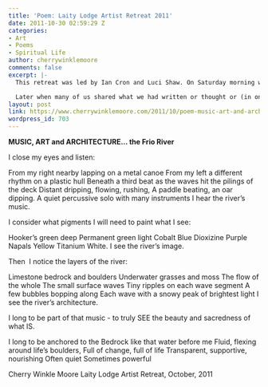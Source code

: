 ```yaml
---
title: 'Poem: Laity Lodge Artist Retreat 2011'
date: 2011-10-30 02:59:29 Z
categories:
- Art
- Poems
- Spiritual Life
author: cherrywinklemoore
comments: false
excerpt: |-
  This retreat was led by Ian Cron and Luci Shaw. On Saturday morning we were given a time of silence with the instructions to go to water.  Look at water.  Listen to water.  Here's some of what I heard and saw and thought during that time.

  Later when many of us shared what we had written or thought or (in one case) filmed, someone said, "Never doubt the power of the artist prompt". I don't think I will any more.
layout: post
link: https://www.cherrywinklemoore.com/2011/10/poem-music-art-and-architecture-the-frio-river/
wordpress_id: 703
---
```


**MUSIC, ART and ARCHITECTURE… the Frio River**

I close my eyes and listen:

From my right nearby lapping on a metal canoe
From my left a different rhythm on a plastic hull
Beneath a third beat as the waves hit the pilings of the deck
Distant dripping, flowing, rushing,
A paddle beating, an oar dipping.
A quiet percussive solo with many instruments
I hear the river’s music.

I consider what pigments I will need to paint what I see:

Hooker’s green deep
Permanent green light
Cobalt Blue
Dioxizine Purple
Napals Yellow
Titanium White.
I see the river’s image.

Then  I notice the layers of the river:

Limestone bedrock and boulders
Underwater grasses and moss
The flow of the whole
The small surface waves
Tiny ripples on each wave segment
A few bubbles bopping along
Each wave with a snowy peak of brightest light
I see the river’s architecture.

I long to be part of that music - to truly SEE the beauty and sacredness of what IS.

I long to be anchored to the Bedrock like that water before me
Fluid, flexing around life’s boulders,
Full of change, full of life
Transparent, supportive, nourishing
Often quiet
Sometimes powerful

Cherry Winkle Moore
Laity Lodge
Artist Retreat, October, 2011
